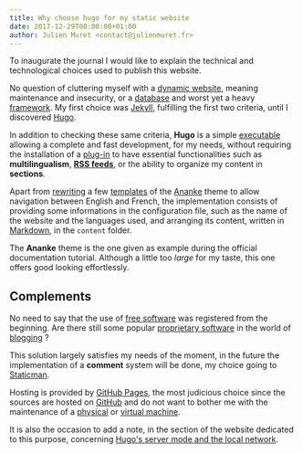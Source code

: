 ```yaml
---
title: Why choose hugo for my static website
date: 2017-12-29T00:00:00+01:00
author: Julien Muret <contact@julienmuret.fr>
---
```


To inaugurate the journal I would like to explain the technical and
technological choices used to publish this website.

<!-- more -->

No question of cluttering myself with a [dynamic website], meaning maintenance
and insecurity, or a [database] and worst yet a heavy [framework]. My first
choice was [Jekyll], fulfilling the first two criteria, until I discovered
[Hugo].

In addition to checking these same criteria, __Hugo__ is a simple [executable]
allowing a complete and fast development, for my needs, without requiring the
installation of a [plug-in] to have essential functionalities such as
__multilingualism__, __[RSS feeds]__, or the ability to organize my content in
__sections__.

Apart from [rewriting] a few [templates] of the [Ananke] theme to allow
navigation between English and French, the implementation consists of providing
some informations in the configuration file, such as the name of the website
and the languages used, and arranging its content, written in [Markdown], in
the `content` folder.

The __Ananke__ theme is the one given as example during the official
documentation tutorial. Although a little too *large* for my taste, this one
offers good looking effortlessly.

## Complements

No need to say that the use of [free software] was registered from the
beginning. Are there still some popular [proprietary software] in the world of
[blogging] ?

This solution largely satisfies my needs of the moment, in the future the
implementation of a __comment__ system will be done, my choice going to
[Staticman].

Hosting is provided by [GitHub Pages], the most judicious choice since the
sources are hosted on [GitHub] and do not want to bother me with the
maintenance of a [physical] or [virtual machine].

It is also the occasion to add a note, in the section of the website dedicated
to this purpose, concerning [Hugo's server mode and the local network].

<!--External links and references-->

[executable]: https://en.wikipedia.org/wiki/Executable
[dynamic website]: https://en.wikipedia.org/wiki/Dynamic_web_page
[database]: https://en.wikipedia.org/wiki/Database
[framework]: https://en.wikipedia.org/wiki/Software_framework
[Jekyll]: https://jekyllrb.com/
[Markdown]: https://en.wikipedia.org/wiki/Markdown
[Hugo]: https://gohugo.io/
[plug-in]: https://en.wikipedia.org/wiki/Plug-in_(computing)
[RSS feeds]: https://en.wikipedia.org/wiki/RSS
[templates]: https://en.wikipedia.org/wiki/Web_template_system
[Ananke]: https://github.com/budparr/gohugo-theme-ananke
[rewriting]: https://en.wikipedia.org/wiki/Overwriting_(computer_science)
[free software]: https://en.wikipedia.org/wiki/Free_software
[proprietary software]: https://en.wikipedia.org/wiki/Proprietary_software
[blogging]: https://en.wikipedia.org/wiki/Blog
[Staticman]: https://staticman.net/
[GitHub Pages]: https://pages.github.com/
[GitHub]: https://github.com/
[physical]: https://en.wikipedia.org/wiki/Server_(computing)
[virtual machine]: https://en.wikipedia.org/wiki/Virtual_private_server
[Hugo's server mode and the local network]: ../../notes/hugo-server-local-network
